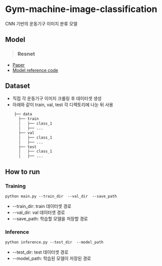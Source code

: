 # Gym-machine-image-classification
CNN 기반의 운동기구 이미지 분류 모델

## Model
> ### Resnet
- [Paper](https://arxiv.org/abs/1512.03385)
- [Model reference code](https://www.tensorflow.org/api_docs/python/tf/keras/applications/resnet50/ResNet50)

## Dataset
- 직접 각 운동기구 이미지 크롤링 후 데이터셋 생성
- 아래와 같이 train, val, test 각 디렉토리에 나눈 뒤 사용 
```bash
    ├── data
      ├── train
      │   ├── class_1
      │   ├── ...
      ├── val
      │   ├── class_1
      │   ├── ...
      ├── test
      │   ├── class_1
      │   ├── ...

```

## How to run
### Training
```
python main.py --train_dir  --val_dir  --save_path 
```
* --train_dir: train 데이터셋 경로
* --val_dir: val 데이터셋 경로
* --save_path: 학습할 모델을 저장할 경로
### Inference
```
python inference.py --test_dir  --model_path
```
* --test_dir: test 데이터셋 경로
* --model_path: 학습된 모델이 저장된 경로
